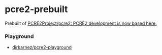 pcre2-prebuilt
==============
Prebuilt of [PCRE2Project/pcre2: PCRE2 development is now based here.](https://github.com/PCRE2Project/pcre2)

### Playground
- [dirkarnez/pcre2-playground](https://github.com/dirkarnez/pcre2-playground)